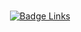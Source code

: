 
<div align = center>

<br>

[![Badge Links]][Links]
  
<br>
<br>
<br>
<br>
<br>
<br>
<br>
<br>
<br>
<br>
<br>
<br>
<br>
<br>
<br>
<br>
<br>
<br>
<br>
<br>
<br>
<br>
<br>
<br>
<br>
<br>

</div>


[Badge Links]: https://img.shields.io/badge/Links-00B2FF?style=for-the-badge

[Links]: https://github.com/MarkedDown/Links
